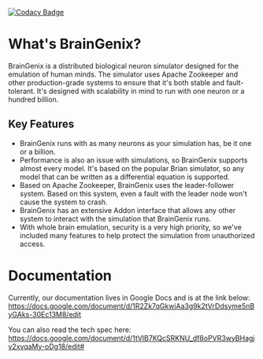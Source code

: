 [![Codacy Badge](https://api.codacy.com/project/badge/Grade/df1c58e2d172468b9b39c113c52e9f13)](https://app.codacy.com/gh/carboncopies/BrainGenix?utm_source=github.com&utm_medium=referral&utm_content=carboncopies/BrainGenix&utm_campaign=Badge_Grade)
# What's BrainGenix?

BrainGenix is a distributed biological neuron simulator designed for the emulation of human minds. The simulator uses Apache Zookeeper and other production-grade systems to ensure that it's both stable and fault-tolerant. It's designed with scalability in mind to run with one neuron or a hundred billion.

## Key Features
 - BrainGenix runs with as many neurons as your simulation has, be it one or a billion.
 - Performance is also an issue with simulations, so BrainGenix supports almost every model. It's based on the popular Brian simulator, so any model that can be written as a differential equation is supported.
 - Based on Apache Zookeeper, BrainGenix uses the leader-follower system. Based on this system, even a fault with the leader node won't cause the system to crash.
 - BrainGenix has an extensive Addon interface that allows any other system to interact with the simulation that BrainGenix runs.
 - With whole brain emulation, security is a very high priority, so we've included many features to help protect the simulation from unauthorized access.

# Documentation
Currently, our documentation lives in Google Docs and is at the link below: 
https://docs.google.com/document/d/1R2Zk7qGkwjAa3g9k2tVrDdsyme5nByGAks-30Ec13M8/edit

You can also read the tech spec here:
https://docs.google.com/document/d/1tVIB7KQcSRKNU_df8oPVR3wyBHagjv2xvqaMy-oDg18/edit#
